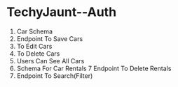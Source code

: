 # TechyJaunt--Auth
1. Car Schema
2. Endpoint To Save Cars
3. To Edit Cars
4. To Delete Cars
5. Users Can See All Cars
6. Schema For Car Rentals
7 Endpoint To Delete Rentals
8. Endpoint To Search(Filter)